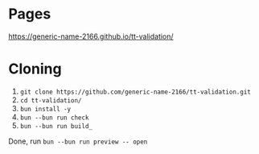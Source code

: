 # Pages

https://generic-name-2166.github.io/tt-validation/

# Cloning

1. `git clone https://github.com/generic-name-2166/tt-validation.git`
2. `cd tt-validation/`
3. `bun install -y`
4. `bun --bun run check`
5. `bun --bun run build_`

Done, run `bun --bun run preview -- open`
